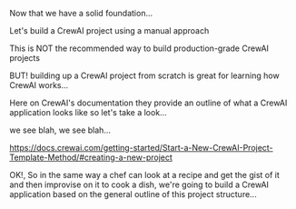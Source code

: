 Now that we have a solid foundation...

Let's build a CrewAI project using a manual approach

This is NOT the recommended way to build production-grade CrewAI projects

BUT! building up a CrewAI project from scratch is great for learning how CrewAI works...

Here on CrewAI's documentation they provide an outline of what a CrewAI application looks like so let's take a look...

we see blah, we see blah...

https://docs.crewai.com/getting-started/Start-a-New-CrewAI-Project-Template-Method/#creating-a-new-project

OK!, So in the same way a chef can look at a recipe and get the gist of it and then improvise on it to cook a dish, we're going to build a CrewAI application based on the general outline of this project structure...